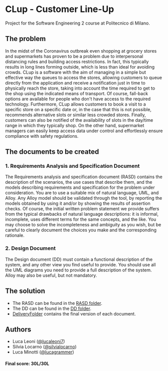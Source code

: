 # CLup - Customer Line-Up
Project for the Software Engineering 2 course at Politecnico di Milano. 

## The problem
In the midst of the Coronavirus outbreak even shopping at grocery stores and supermarkets has proven to be a problem due to interpersonal distancing rules and building access restrictions. In fact, this typically results in long lines forming outside, which is less than ideal for avoiding crowds. 
CLup is a software with the aim of managing in a simple but effective way the queues to access the stores, allowing customers to queue directly from the application and receive a notification just in time to physically reach the store, taking into account the time required to get to the shop using the indicated means of transport. Of course, fall-back options are available for people who don't have access to the required technology. 
Furthermore, CLup allows customers to book a visit to a specific store on a specific date or, in the case that this is not possible, recommends alternative slots or similar less crowded stores. Finally, customers can also be notified of the availability of slots in the day/time range in which they typically shop. 
On the other hand, supermarket managers can easily keep access data under control and effortlessly ensure compliance with safety regulations.


## The documents to be created
### 1. Requirements Analysis and Specification Document
The Requirements analysis and specification document (RASD) contains the description of the scenarios, the use cases that describe them, and the models describing requirements and specification for the problem under consideration. You are to use a suitable mix of natural language, UML, and Alloy. Any Alloy model should be validated through the tool, by reporting the models obtained by using it and/or by showing the results of assertion checks. Of course, the initial written problem statement we provide suffers from the typical drawbacks of natural language descriptions: it is informal, incomplete, uses different terms for the same concepts, and the like. You may choose to solve the incompleteness and ambiguity as you wish, but be careful to clearly document the choices you make and the corresponding rationale.

### 2. Design Document
The Design document (DD) must contain a functional description of the system, and any other view you find useful to provide. You should use all the UML diagrams you need to provide a full description of the system. Alloy may also be useful, but not mandatory. 

## The solution
- The RASD can be found in the [RASD folder](https://github.com/lucagrammer/LeoniLocarnoMinotti/tree/main/RASD).
- The DD can be found in the [DD folder](https://github.com/lucagrammer/LeoniLocarnoMinotti/tree/main/DD). 
- [DeliveryFolder](https://github.com/lucagrammer/LeoniLocarnoMinotti/tree/main/DeliveryFolder) contains the final version of each document.

## Authors
- Luca Leoni ([@lucaleoni7](https://github.com/lucaleoni7))
- Silvia Locarno ([@silvialocarno](https://github.com/silvialocarno))
- Luca Minotti ([@lucagrammer](https://github.com/lucagrammer))

#### Final score: 30L/30L
